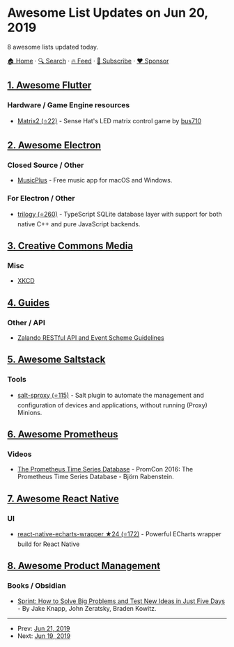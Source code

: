 # Awesome List Updates on Jun 20, 2019

8 awesome lists updated today.

[🏠 Home](/README.md) · [🔍 Search](https://www.trackawesomelist.com/search/) · [🔥 Feed](https://www.trackawesomelist.com/rss.xml) · [📮 Subscribe](https://trackawesomelist.us17.list-manage.com/subscribe?u=d2f0117aa829c83a63ec63c2f&id=36a103854c) · [❤️  Sponsor](https://github.com/sponsors/theowenyoung)



## [1. Awesome Flutter](/content/Solido/awesome-flutter/README.md)

### Hardware / Game Engine resources

*   [Matrix2 (⭐22)](https://github.com/bus710/matrix2) - Sense Hat's LED matrix control game by [bus710](https://github.com/bus710)

## [2. Awesome Electron](/content/sindresorhus/awesome-electron/README.md)

### Closed Source / Other

*   [MusicPlus](https://musicplus.io) - Free music app for macOS and Windows.

### For Electron / Other

*   [trilogy (⭐260)](https://github.com/citycide/trilogy) - TypeScript SQLite database layer with support for both native C++ and pure JavaScript backends.

## [3. Creative Commons Media](/content/shime/creative-commons-media/README.md)

### Misc

*   [XKCD](https://xkcd.com/)

## [4. Guides](/content/NARKOZ/guides/README.md)

### Other / API

*   [Zalando RESTful API and Event Scheme Guidelines](https://opensource.zalando.com/restful-api-guidelines/)

## [5. Awesome Saltstack](/content/hbokh/awesome-saltstack/README.md)

### Tools

*   [salt-sproxy (⭐115)](https://github.com/mirceaulinic/salt-sproxy) - Salt plugin to automate the management and configuration of devices and applications, without running (Proxy) Minions.

## [6. Awesome Prometheus](/content/roaldnefs/awesome-prometheus/README.md)

### Videos

*   [The Prometheus Time Series Database](https://www.youtube.com/watch?v=HbnGSNEjhUc) - PromCon 2016: The Prometheus Time Series Database - Björn Rabenstein.

## [7. Awesome React Native](/content/jondot/awesome-react-native/README.md)

### UI

*   [react-native-echarts-wrapper ★24 (⭐172)](https://github.com/tomLadder/react-native-echarts-wrapper) - Powerful ECharts wrapper build for React Native

## [8. Awesome Product Management](/content/dend/awesome-product-management/README.md)

### Books / Obsidian

*   [Sprint: How to Solve Big Problems and Test New Ideas in Just Five Days](https://www.amazon.com/Sprint-Solve-Problems-Test-Ideas/dp/150112174X/) - By Jake Knapp, John Zeratsky, Braden Kowitz.

---

- Prev: [Jun 21, 2019](/content/2019/06/21/README.md)
- Next: [Jun 19, 2019](/content/2019/06/19/README.md)